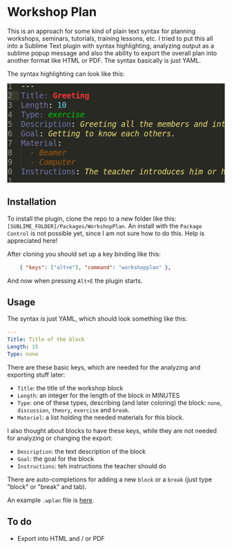 # Workshop Plan

This is an approach for some kind of plain text syntax for planning workshops, seminars, tutorials, training lessons, etc. I tried to put this all into a Sublime Text plugin with syntax highlighting, analyzing output as a sublime popup message and also the ability to export the overall plan into another format like HTML or PDF. The syntax basically is just YAML.

The syntax highlighting can look like this:

![screenshot](documentation/screenshot.png)

## Installation

To install the plugin, clone the repo to a new folder like this: `[SUBLIME_FOLDER]/Packages/WorkshopPlan`. An install with the `Package Control` is not possible yet, since I am not sure how to do this. Help is appreciated here!

After cloning you should set up a key binding like this:

```JSON
	{ "keys": ["alt+e"], "command": "workshopplan" },
```

And now when pressing `Alt+E` the plugin starts.

## Usage

The syntax is just YAML, which should look something like this:

```YAML
---
Title: Title of the block
Length: 15
Type: none
```

There are these basic keys, which are needed for the analyzing and exporting stuff later:

- `Title`: the title of the workshop block
- `Length`: an integer for the length of the block in MINUTES
- `Type`: one of these types, describing (and later coloring) the block: `none`, `discussion`, `theory`, `exercise` and `break`.
- `Materiel`: a list holding the needed materials for this block.

I also thought about blocks to have these keys, while they are not needed for analyzing or changing the export:

- `Description`: the text description of the block
- `Goal`: the goal for the block
- `Instructions`: teh instructions the teacher should do

There are auto-completions for adding a new `block` or a `break` (just type "block" or "break" and tab).

An example `.wplan` file is [here](documentation/example.wplan).

## To do

- Export into HTML and / or PDF
